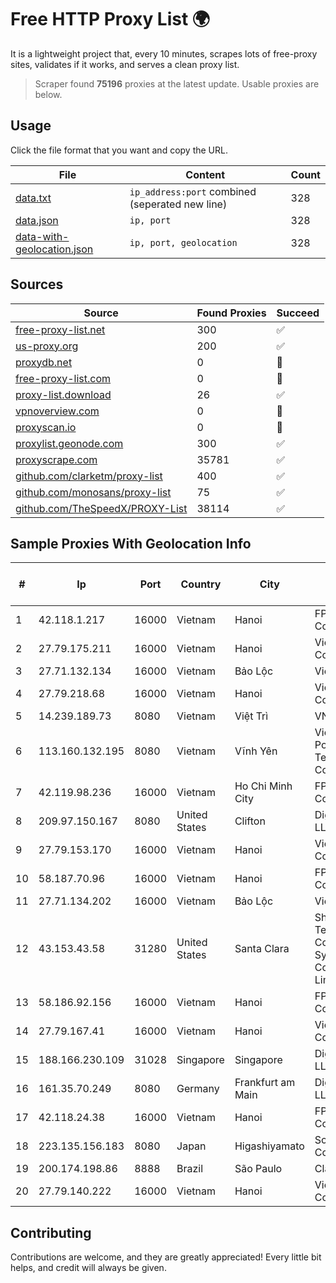 
# Free HTTP Proxy List 🌍

It is a lightweight project that, every 10 minutes, scrapes lots of free-proxy sites, validates if it works, and serves a clean proxy list.


> Scraper found **75196** proxies at the latest update. Usable proxies are below.

## Usage

Click the file format that you want and copy the URL.


|File|Content|Count|
|----|-------|-----|
|[data.txt](https://raw.githubusercontent.com/themiralay/Proxy-List-World/master/data.txt)|`ip_address:port` combined (seperated new line)|328|
|[data.json](https://raw.githubusercontent.com/themiralay/Proxy-List-World/master/data.json)|`ip, port`|328|
|[data-with-geolocation.json](https://raw.githubusercontent.com/themiralay/Proxy-List-World/master/data-with-geolocation.json)|`ip, port, geolocation`|328|

## Sources

|Source|Found Proxies|Succeed|
|------|-------------|-------|
|[free-proxy-list.net](https://free-proxy-list.net)|300|✅|
|[us-proxy.org](https://www.us-proxy.org)|200|✅|
|[proxydb.net](http://proxydb.net)|0|🚫|
|[free-proxy-list.com](https://free-proxy-list.com/?page=&port=&type%5B%5D=http&type%5B%5D=https&up_time=0&search=Search)|0|🚫|
|[proxy-list.download](https://www.proxy-list.download/HTTP)|26|✅|
|[vpnoverview.com](https://vpnoverview.com/privacy/anonymous-browsing/free-proxy-servers)|0|🚫|
|[proxyscan.io](https://www.proxyscan.io)|0|🚫|
|[proxylist.geonode.com](https://proxylist.geonode.com/api/proxy-list?limit=300&page=1&sort_by=lastChecked&sort_type=desc&protocols=http,https)|300|✅|
|[proxyscrape.com](https://api.proxyscrape.com/v2/?request=displayproxies&protocol=http&timeout=10000&country=all&ssl=all&anonymity=all)|35781|✅|
|[github.com/clarketm/proxy-list](https://raw.githubusercontent.com/clarketm/proxy-list/master/proxy-list-raw.txt)|400|✅|
|[github.com/monosans/proxy-list](https://raw.githubusercontent.com/monosans/proxy-list/main/proxies/http.txt)|75|✅|
|[github.com/TheSpeedX/PROXY-List](https://raw.githubusercontent.com/TheSpeedX/PROXY-List/master/http.txt)|38114|✅|


## Sample Proxies With Geolocation Info

|#|Ip|Port|Country|City|Internet Service Provider|
|-|--|----|-------|----|-------------------------|
|1|42.118.1.217|16000|Vietnam|Hanoi|FPT Telecom Company|
|2|27.79.175.211|16000|Vietnam|Hanoi|Viettel Corporation|
|3|27.71.132.134|16000|Vietnam|Bảo Lộc|Viettel Group|
|4|27.79.218.68|16000|Vietnam|Hanoi|Viettel Corporation|
|5|14.239.189.73|8080|Vietnam|Việt Trì|VNPT|
|6|113.160.132.195|8080|Vietnam|Vĩnh Yên|VietNam Post and Telecom Corporation|
|7|42.119.98.236|16000|Vietnam|Ho Chi Minh City|FPT Telecom Company|
|8|209.97.150.167|8080|United States|Clifton|DigitalOcean, LLC|
|9|27.79.153.170|16000|Vietnam|Hanoi|Viettel Corporation|
|10|58.187.70.96|16000|Vietnam|Hanoi|FPT Telecom Company|
|11|27.71.134.202|16000|Vietnam|Bảo Lộc|Viettel Group|
|12|43.153.43.58|31280|United States|Santa Clara|Shenzhen Tencent Computer Systems Company Limited|
|13|58.186.92.156|16000|Vietnam|Hanoi|FPT Telecom Company|
|14|27.79.167.41|16000|Vietnam|Hanoi|Viettel Corporation|
|15|188.166.230.109|31028|Singapore|Singapore|DigitalOcean, LLC|
|16|161.35.70.249|8080|Germany|Frankfurt am Main|DigitalOcean, LLC|
|17|42.118.24.38|16000|Vietnam|Hanoi|FPT Telecom Company|
|18|223.135.156.183|8080|Japan|Higashiyamato|So-net Corporation|
|19|200.174.198.86|8888|Brazil|São Paulo|Claro S.A|
|20|27.79.140.222|16000|Vietnam|Hanoi|Viettel Corporation|



## Contributing

Contributions are welcome, and they are greatly appreciated! Every
little bit helps, and credit will always be given.

